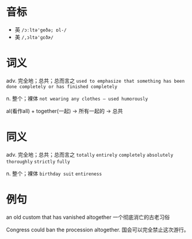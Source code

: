 # 音标

- 英 `/ɔːltə'geðə; ɒl-/`
- 美 `/,ɔltə'ɡɛðɚ/`

# 词义

adv. 完全地；总共；总而言之
`used to emphasize that something has been done completely or has finished completely`

n. 整个；裸体
`not wearing any clothes – used humorously`



al(看作all) + together(一起) → 所有一起的 → 总共

# 同义

adv. 完全地；总共；总而言之
`totally` `entirely` `completely` `absolutely` `thoroughly` `strictly` `fully`

n. 整个；裸体
`birthday suit` `entireness`

# 例句

an old custom that has vanished altogether
一个彻底消亡的古老习俗

Congress could ban the procession altogether.
国会可以完全禁止这次游行。


